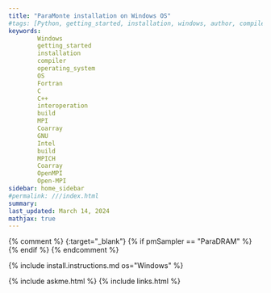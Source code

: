 ```yaml
---
title: "ParaMonte installation on Windows OS"
#tags: [Python, getting_started, installation, windows, author, compiler, operating_system, OS, Fortran, C, C++, interoperation, build]
keywords: 
        Windows
        getting_started
        installation
        compiler
        operating_system
        OS
        Fortran
        C
        C++
        interoperation
        build
        MPI
        Coarray
        GNU
        Intel
        build
        MPICH
        Coarray
        OpenMPI
        Open-MPI
sidebar: home_sidebar
#permalink: ///index.html
summary:
last_updated: March 14, 2024
mathjax: true
---
```

{% comment %}
[](){:target="_blank"}
{% if pmSampler == "ParaDRAM" %}
{% endif %}
{% endcomment %}
<br>

{% include install.instructions.md os="Windows" %}

{% include askme.html %}
{% include links.html %}
